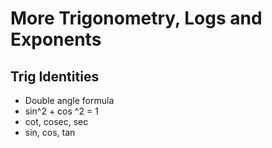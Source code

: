 # More Trigonometry, Logs and Exponents

## Trig Identities

* Double angle formula
* sin^2 + cos ^2 = 1
* cot, cosec, sec
* sin, cos, tan

